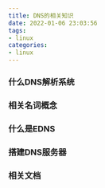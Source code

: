 ```yaml
---
title: DNS的相关知识
date: 2022-01-06 23:03:56
tags:
- linux
categories:
- linux
---
```


### 什么DNS解析系统

### 相关名词概念

### 什么是EDNS

### 搭建DNS服务器

### 相关文档



